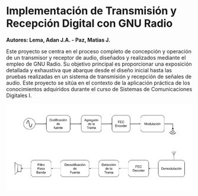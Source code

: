# Implementación de Transmisión y Recepción Digital con GNU Radio

**Autores: Lema, Adan J.A. - Paz, Matias J.**

Este proyecto se centra en el proceso completo de concepción y operación de un transmisor y receptor de audio, diseñados y realizados mediante el empleo de GNU Radio. Su objetivo principal es proporcionar una exposición detallada y exhaustiva que abarque desde el diseño inicial hasta las pruebas realizadas en un sistema de transmisión y recepción de señales de audio. Este proyecto se sitúa en el contexto de la aplicación práctica de los conocimientos adquiridos durante el curso de Sistemas de Comunicaciones Digitales I.

![Diagrama de Bloques](DiagramaSiscomd.jpg)
